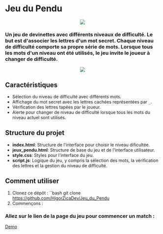 # Jeu du Pendu

<div align="center">
<img src="https://github.com/user-attachments/assets/f1b079c3-80c5-42a5-9399-072115317746" >
</div>

### Un jeu de devinettes avec différents niveaux de difficulté. Le but est d'associer les lettres d'un mot secret. Chaque niveau de difficulté comporte sa propre série de mots. Lorsque tous les mots d'un niveau ont été utilisés, le jeu invite le joueur à changer de difficulté.

<div align="center">
<img src="https://github.com/user-attachments/assets/80a823cc-65f1-4512-81c0-56890509f58f" >
</div>

## Caractéristiques
- Sélection du niveau de difficulté avec différents mots.
- Affichage du mot secret avec les lettres cachées représentées par `_`.
- Vérification des lettres tapées par le joueur.
- Alerte pour changer de niveau de difficulté lorsque tous les mots du niveau actuel sont utilisés.
## Structure du projet
- **index.html**: Structure de l'interface pour choisir le niveau dificultée.
- **jeux_pendu.html**: Structure de base du jeu et de l'interface utilisateur.
- **style.css**: Styles pour l'interface du jeu.
- **script.js**: Logique du jeu, y compris la sélection des mots, la vérification des lettres et la gestion du niveau de difficulté.
## Comment utiliser
1. Clonez ce dépôt :
   ``bash
   git clone https://github.com/HigorZicaDev/Jeu_du_Pendu
2. Commençons : 
### Allez sur le lien de la page du jeu pour commencer un match : 
<a href="https://higorzicadev.github.io/Jeu_du_Pendu" target="_blank">Demo</a>

